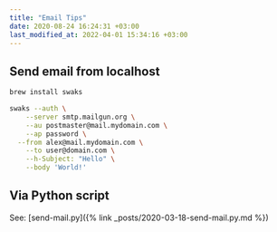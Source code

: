 ```yaml
---
title: "Email Tips"
date: 2020-08-24 16:24:31 +03:00
last_modified_at: 2022-04-01 15:34:16 +03:00
---
```


## Send email from localhost

```sh
brew install swaks
```

```sh
swaks --auth \
	--server smtp.mailgun.org \
	--au postmaster@mail.mydomain.com \
	--ap password \
  --from alex@mail.mydomain.com \
	--to user@domain.com \
	--h-Subject: "Hello" \
	--body 'World!'
```

## Via Python script

See: [send-mail.py]({% link _posts/2020-03-18-send-mail.py.md %})
